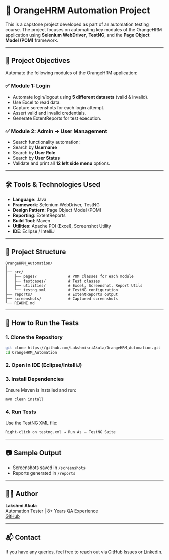# 🧪 OrangeHRM Automation Project

This is a capstone project developed as part of an automation testing course. The project focuses on automating key modules of the OrangeHRM application using **Selenium WebDriver**, **TestNG**, and the **Page Object Model (POM)** framework.

---

## 📌 Project Objectives

Automate the following modules of the OrangeHRM application:

### ✅ Module 1: Login
- Automate login/logout using **5 different datasets** (valid & invalid).
- Use Excel to read data.
- Capture screenshots for each login attempt.
- Assert valid and invalid credentials.
- Generate ExtentReports for test execution.

### ✅ Module 2: Admin → User Management
- Search functionality automation:
- Search by **Username**
- Search by **User Role**
- Search by **User Status**
- Validate and print all **12 left side menu** options.

---

## 🛠️ Tools & Technologies Used

- **Language**: Java  
- **Framework**: Selenium WebDriver, TestNG  
- **Design Pattern**: Page Object Model (POM)  
- **Reporting**: ExtentReports  
- **Build Tool**: Maven  
- **Utilities**: Apache POI (Excel), Screenshot Utility  
- **IDE**: Eclipse / IntelliJ

---

## 🧩 Project Structure

```
OrangeHRM_Automation/
│
├── src/
│   ├── pages/              # POM classes for each module
│   ├── testcases/          # Test classes
│   ├── utilities/          # Excel, Screenshot, Report Utils
│   └── testng.xml          # TestNG configuration
├── reports/                # ExtentReports output
├── screenshots/            # Captured screenshots
└── README.md
```

---

## 🚀 How to Run the Tests

### 1. Clone the Repository
```bash
git clone https://github.com/LakshmisriAkula/OrangeHRM_Automation.git
cd OrangeHRM_Automation
```

### 2. Open in IDE (Eclipse/IntelliJ)

### 3. Install Dependencies
Ensure Maven is installed and run:
```bash
mvn clean install
```

### 4. Run Tests
Use the TestNG XML file:
```bash
Right-click on testng.xml → Run As → TestNG Suite
```

---

## 📷 Sample Output

- Screenshots saved in `/screenshots`
- Reports generated in `/reports`

---

## 🙋‍♀️ Author

**Lakshmi Akula**  
Automation Tester | 8+ Years QA Experience  
[GitHub](https://github.com/LakshmisriAkula)

---

## 📬 Contact

If you have any queries, feel free to reach out via GitHub Issues or [LinkedIn](https://www.linkedin.com/in/lakshmisri-akula-b78232130/).
